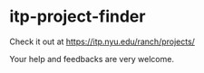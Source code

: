 # itp-project-finder

Check it out at https://itp.nyu.edu/ranch/projects/

Your help and feedbacks are very welcome.
